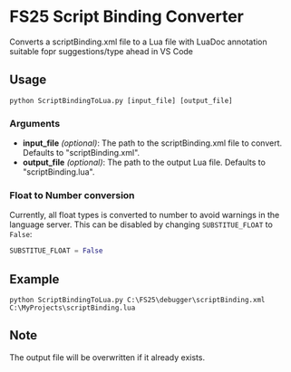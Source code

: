 # FS25 Script Binding Converter

Converts a scriptBinding.xml file to a Lua file with LuaDoc annotation suitable fopr suggestions/type ahead in VS Code

## Usage
`python ScriptBindingToLua.py [input_file] [output_file]`

### Arguments
- **input_file** _(optional)_: The path to the scriptBinding.xml file to convert. Defaults to "scriptBinding.xml".
- **output_file** _(optional)_: The path to the output Lua file. Defaults to "scriptBinding.lua".


### Float to Number conversion
Currently, all float types is converted to number to avoid warnings in the language server. This can be disabled by changing `SUBSTITUE_FLOAT` to `False`:
```py
SUBSTITUE_FLOAT = False
```

## Example
`python ScriptBindingToLua.py C:\FS25\debugger\scriptBinding.xml C:\MyProjects\scriptBinding.lua`

## Note
The output file will be overwritten if it already exists.

